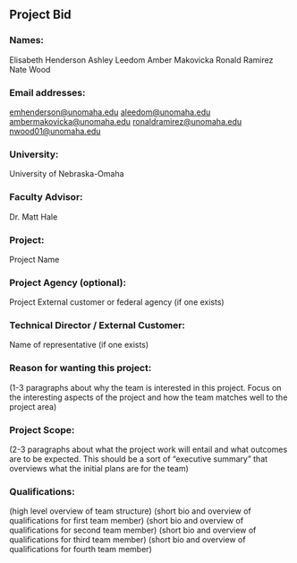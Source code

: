 ## Project Bid

### Names:
Elisabeth Henderson
Ashley Leedom
Amber Makovicka
Ronald Ramirez
Nate Wood

### Email addresses:
emhenderson@unomaha.edu
aleedom@unomaha.edu
ambermakovicka@unomaha.edu
ronaldramirez@unomaha.edu
nwood01@unomaha.edu

### University:			
University of Nebraska-Omaha

### Faculty Advisor:		
Dr. Matt Hale

### Project:			
Project Name 

### Project Agency (optional):	
Project External customer or federal agency (if one exists)

### Technical Director / External Customer: 	
Name of representative (if one exists)	

### Reason for wanting this project:

(1-3 paragraphs about why the team is interested in this project. Focus on the interesting aspects of the project and how the team matches well to the project area)

### Project Scope:

(2-3 paragraphs about what the project work will entail and what outcomes are to be expected. This should be a sort of “executive summary” that overviews what the initial plans are for the team)

### Qualifications:

(high level overview of team structure)
(short bio and overview of qualifications for first team member)
(short bio and overview of qualifications for second team member)
(short bio and overview of qualifications for third team member)
(short bio and overview of qualifications for fourth team member)

